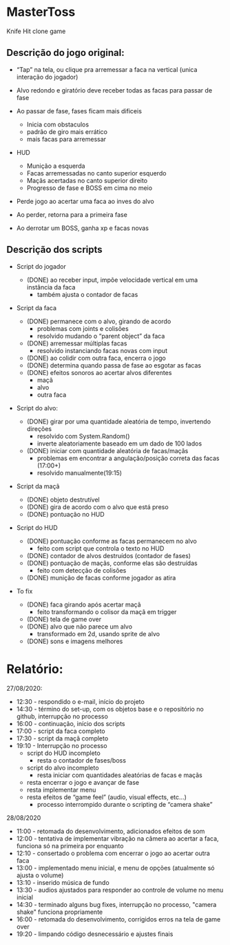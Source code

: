 # MasterToss
Knife Hit clone game


## Descrição do jogo original:
- “Tap” na tela, ou clique pra arremessar a faca na vertical (unica interação do jogador)


- Alvo redondo e giratório deve receber todas as facas para passar de fase
- Ao passar de fase, fases ficam mais dificeis
    - Inicia com obstaculos
    - padrão de giro mais errático
    - mais facas para arremessar
    
- HUD
    - Munição a esquerda
    - Facas arremessadas no canto superior esquerdo
    - Maçãs acertadas no canto superior direito
    - Progresso de fase e BOSS em cima no meio
    
- Perde jogo ao acertar uma faca ao inves do alvo
- Ao perder, retorna para a primeira fase
- Ao derrotar um BOSS, ganha xp e facas novas


## Descrição dos scripts
- Script do jogador
    - (DONE) ao receber input, impõe velocidade vertical em uma instância da faca
        - também ajusta o contador de facas
        
- Script da faca
    - (DONE) permanece com o alvo, girando de acordo
        - problemas com joints e colisões
        - resolvido mudando o “parent object” da faca
    - (DONE) arremessar múltiplas facas
        - resolvido instanciando facas novas com input
    - (DONE) ao colidir com outra faca, encerra o jogo
    - (DONE) determina quando passa de fase ao esgotar as facas
    - (DONE) efeitos sonoros ao acertar alvos diferentes
        - maçã
        - alvo
        - outra faca


- Script do alvo:
    - (DONE) girar por uma quantidade aleatória de tempo, invertendo direções
        - resolvido com System.Random()
        - inverte aleatoriamente baseado em um dado de 100 lados
    - (DONE) iniciar com quantidade aleatória de facas/maçãs
        - problemas em encontrar a angulação/posição correta das facas (17:00+)
        - resolvido manualmente(19:15)


- Script da maçã
    - (DONE) objeto destrutível
    - (DONE) gira de acordo com o alvo que está preso
    - (DONE) pontuação no HUD


- Script do HUD
    - (DONE) pontuação conforme as facas permanecem no alvo
        - feito com script que controla o texto no HUD
    - (DONE) contador de alvos destruídos (contador de fases)
    - (DONE) pontuação de maçãs, conforme elas são destruídas
        - feito com detecção de colisões
    - (DONE) munição de facas conforme jogador as atira
    
- To fix
    - (DONE) faca girando após acertar maçã
        - feito transformando o colisor da maçã em trigger
    - (DONE) tela de game over
    - (DONE) alvo que não parece um alvo
        - transformado em 2d, usando sprite de alvo
    - (DONE) sons e imagens melhores
    
    
# Relatório:

27/08/2020:

- 12:30 - respondido o e-mail, início do projeto
- 14:30 - término do set-up, com os objetos base e o repositório no github, interrupção no processo
- 16:00 - continuação, início dos scripts
- 17:00 - script da faca completo
- 17:30 - script da maçã completo
- 19:10 - Interrupção no processo
    - script do HUD incompleto
        - resta o contador de fases/boss
    - script do alvo incompleto
        - resta iniciar com quantidades aleatórias de facas e maçãs
    - resta encerrar o jogo e avançar de fase
    - resta implementar menu
    - resta efeitos de “game feel” (audio, visual effects, etc…)
        - processo interrompido durante o scripting de “camera shake”

28/08/2020

- 11:00 - retomada do desenvolvimento, adicionados efeitos de som
- 12:00 - tentativa de implementar vibração na câmera ao acertar a faca, funciona só na primeira por enquanto
- 12:10 - consertado o problema com encerrar o jogo ao acertar outra faca
- 13:00 - implementado menu inicial, e menu de opções (atualmente só ajusta o volume)
- 13:10 - inserido música de fundo
- 13:30 - audios ajustados para responder ao controle de volume no menu inicial
- 14:30 - terminado alguns bug fixes, interrupção no processo, "camera shake" funciona propriamente
- 16:00 - retomada do desenvolvimento, corrigidos erros na tela de game over
- 19:20 - limpando código desnecessário e ajustes finais
